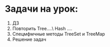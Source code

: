 # Задачи на урок:
1. ДЗ
2. Повторить Tree....\ Hash ....  
3. Спецмфмчные методы TreeSet и TreeMap  
4. Решение задач






